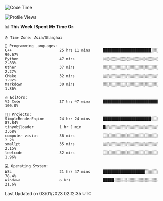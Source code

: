 <!--START_SECTION:waka-->
![Code Time](http://img.shields.io/badge/Code%20Time-536%20hrs%2059%20mins-blue)

![Profile Views](http://img.shields.io/badge/Profile%20Views-4-blue)

📊 **This Week I Spent My Time On** 

```text
⌚︎ Time Zone: Asia/Shanghai

💬 Programming Languages: 
C++                      25 hrs 11 mins      ██████████████████████░░░   90.67% 
Python                   47 mins             ░░░░░░░░░░░░░░░░░░░░░░░░░   2.83% 
Other                    37 mins             ░░░░░░░░░░░░░░░░░░░░░░░░░   2.27% 
CMake                    32 mins             ░░░░░░░░░░░░░░░░░░░░░░░░░   1.92% 
Markdown                 30 mins             ░░░░░░░░░░░░░░░░░░░░░░░░░   1.86%

🔥 Editors: 
VS Code                  27 hrs 47 mins      █████████████████████████   100.0%

🐱‍💻 Projects: 
SimpleRenderEngine       24 hrs 24 mins      ██████████████████████░░░   87.84% 
tinyobjloader            1 hr 1 min          █░░░░░░░░░░░░░░░░░░░░░░░░   3.68% 
computer vision          36 mins             ░░░░░░░░░░░░░░░░░░░░░░░░░   2.2% 
smallpt                  35 mins             ░░░░░░░░░░░░░░░░░░░░░░░░░   2.15% 
leetcode                 32 mins             ░░░░░░░░░░░░░░░░░░░░░░░░░   1.96%

💻 Operating System: 
WSL                      21 hrs 47 mins      ███████████████████░░░░░░   78.4% 
Windows                  6 hrs               █████░░░░░░░░░░░░░░░░░░░░   21.6%

```


 Last Updated on 03/01/2023 02:12:35 UTC
<!--END_SECTION:waka-->